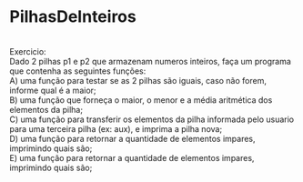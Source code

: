 # PilhasDeInteiros
<br>
Exercicio:<br>
Dado 2 pilhas p1 e p2 que armazenam numeros inteiros, faça um programa que contenha as seguintes funções:<br>
A) uma função para testar se as 2 pilhas são iguais, caso não forem, informe qual é a maior;<br>
B) uma função que forneça o maior, o menor e a média aritmética dos elementos da pilha;<br>
C) uma função para transferir os elementos da pilha informada pelo usuario para uma terceira pilha (ex: aux), e imprima a pilha nova;<br>
D) uma função para retornar a quantidade de elementos impares, imprimindo quais são;<br>
E) uma função para retornar a quantidade de elementos impares, imprimindo quais são;<br>
